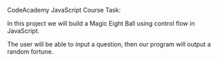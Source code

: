 CodeAcademy JavaScript Course Task:

In this project we will build a Magic Eight Ball using control flow in JavaScript.

The user will be able to input a question, then our program will output a random fortune.

